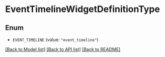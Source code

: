 # EventTimelineWidgetDefinitionType

## Enum

- `EVENT_TIMELINE` (value: `"event_timeline"`)

[[Back to Model list]](../README.md#documentation-for-models) [[Back to API list]](../README.md#documentation-for-api-endpoints) [[Back to README]](../README.md)
